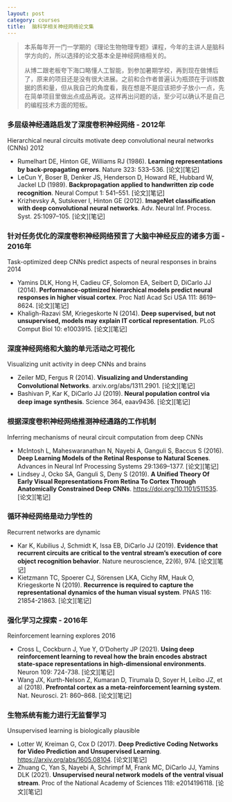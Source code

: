 ```yaml
---
layout: post
category: courses 
title:  脑科学相关神经网络论文集
---
```


> 本系每年开一门一学期的《理论生物物理专题》课程，今年的主讲人是脑科学方向的，所以选择的论文基本全是神经网络相关的。
>
> 从博二跟老板夸下海口略懂人工智能，到参加暑期学校，再到现在做博后了，原来的项目还是没有很大进展。之前和合作者普遍认为瓶颈在于训练数据的质和量，但从我自己的角度看，我在想是不是应该把步子放小一点，先在简单项目里做出点成品再说。这样再出问题的话，至少可以确认不是自己的编程技术方面的短板。
> 

### 多层级神经通路启发了深度卷积神经网络 - 2012年

Hierarchical neural circuits motivate deep convolutional neural networks (CNNs) 2012

- Rumelhart DE, Hinton GE, Williams RJ (1986). **Learning representations by back-propagating errors**. Nature 323: 533–536. [论文][笔记]
- LeCun Y, Boser B, Denker JS, Henderson D, Howard RE, Hubbard W, Jackel LD (1989). **Backpropagation applied to handwritten zip code recognition**. Neural Comput 1: 541–551. [论文][笔记]
- Krizhevsky A, Sutskever I, Hinton GE (2012). **ImageNet classification with deep convolutional neural networks**. Adv. Neural Inf. Process. Syst. 25:1097–105. [论文][笔记]

### 针对任务优化的深度卷积神经网络预言了大脑中神经反应的诸多方面 - 2016年

Task-optimized deep CNNs predict aspects of neural responses in brains 2014

- Yamins DLK, Hong H, Cadieu CF, Solomon EA, Seibert D, DiCarlo JJ (2014). **Performance-optimized hierarchical models predict neural responses in higher visual cortex**. Proc Natl Acad Sci USA 111: 8619–8624. [论文][笔记]
- Khaligh-Razavi SM, Kriegeskorte N (2014). **Deep supervised, but not unsupervised, models may explain IT cortical representation**. PLoS Comput Biol 10: e1003915. [论文][笔记]

### 深度神经网络和大脑的单元活动之可视化

Visualizing unit activity in deep CNNs and brains

- Zeiler MD, Fergus R (2014). **Visualizing and Understanding Convolutional Networks**. arxiv.org/abs/1311.2901. [论文][笔记]
- Bashivan P, Kar K, DiCarlo JJ (2019). **Neural population control via deep image synthesis**. Science 364, eaav9436. [论文][笔记]

### 根据深度卷积神经网络推测神经通路的工作机制

Inferring mechanisms of neural circuit computation from deep CNNs

- McIntosh L, Maheswaranathan N, Nayebi A, Ganguli S, Baccus S (2016). **Deep Learning Models of the Retinal Response to Natural Scenes**. Advances in Neural Inf Processing Systems 29:1369–1377. [论文][笔记]
- Lindsey J, Ocko SA, Ganguli S, Deny S (2019). **A Unified Theory Of Early Visual Representations From Retina To Cortex Through Anatomically Constrained Deep CNNs**. https://doi.org/10.1101/511535. [论文][笔记]

### **循环神经网络**是动力学性的

Recurrent networks are dynamic

- Kar K, Kubilius J, Schmidt K, Issa EB, DiCarlo JJ (2019). **Evidence that recurrent circuits are critical to the ventral stream’s execution of core object recognition behavior**. Nature neuroscience, 22(6), 974. [论文][笔记]
- Kietzmann TC, Spoerer CJ, Sörensen LKA, Cichy RM, Hauk O, Kriegeskorte N (2019). **Recurrence is required to capture the representational dynamics of the human visual system**. PNAS 116: 21854-21863. [论文][笔记]

### 强化学习之探索 - 2016年

Reinforcement learning explores 2016

- Cross L, Cockburn J, Yue Y, O’Doherty JP (2021). **Using deep reinforcement learning to reveal how the brain encodes abstract state-space representations in high-dimensional environments**. Neuron 109: 724-738. [论文][笔记]
- Wang JX, Kurth-Nelson Z, Kumaran D, Tirumala D, Soyer H, Leibo JZ, et al (2018). **Prefrontal cortex as a meta-reinforcement learning system**. Nat. Neurosci. 21: 860–868. [论文][笔记]

### 生物系统有能力进行无监督学习

Unsupervised learning is biologically plausible

- Lotter W, Kreiman G, Cox D (2017). **Deep Predictive Coding Networks for Video Prediction and Unsupervised Learning**. https://arxiv.org/abs/1605.08104. [论文][笔记]
- Zhuang C, Yan S, Nayebi A, Schrimpf M, Frank MC, DiCarlo JJ, Yamins DLK (2021). **Unsupervised neural network models of the ventral visual stream**. Proc of the National Academy of Sciences 118: e2014196118. [论文][笔记]